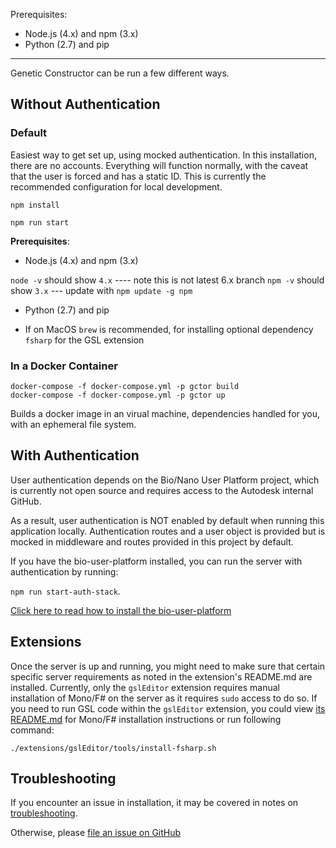 Prerequisites:

- Node.js (4.x) and npm (3.x)
- Python (2.7) and pip

---- 

Genetic Constructor can be run a few different ways.

## Without Authentication

### Default

Easiest way to get set up, using mocked authentication. In this installation, there are no accounts. Everything will function normally, with the caveat that the user is forced and has a static ID. This is currently the recommended configuration for local development.

`npm install`

`npm run start`

**Prerequisites**:

- Node.js (4.x) and npm (3.x)

`node -v` should show `4.x` ---- note this is not latest 6.x branch
`npm -v` should show `3.x` --- update with `npm update -g npm`

- Python (2.7) and pip

- If on MacOS `brew` is recommended, for installing optional dependency `fsharp` for the GSL extension

### In a Docker Container

```
docker-compose -f docker-compose.yml -p gctor build
docker-compose -f docker-compose.yml -p gctor up
```

Builds a docker image in an virual machine, dependencies handled for you, with an ephemeral file system.

## With Authentication

User authentication depends on the Bio/Nano User Platform project, which is currently not open source and requires access to the Autodesk internal GitHub.

As a result, user authentication is NOT enabled by default when running this application locally. Authentication routes and a user object is provided but is mocked in middleware and routes provided in this project by default.

If you have the bio-user-platform installed, you can run the server with authentication by running:

`npm run start-auth-stack`.

[Click here to read how to install the bio-user-platform](./installation-bio-user-platform.md)

## Extensions

Once the server is up and running, you might need to make sure that certain specific server requirements as noted in the extension's README.md are installed. Currently, only the `gslEditor` extension requires manual installation of Mono/F# on the server as it requires `sudo` access to do so. If you need to run GSL code within the `gslEditor` extension, you could view [its README.md](../extensions/gslEditor/README.md) for Mono/F# installation instructions or run following command:

```./extensions/gslEditor/tools/install-fsharp.sh```


## Troubleshooting

If you encounter an issue in installation, it may be covered in notes on [troubleshooting](./troubleshooting.md).

Otherwise, please [file an issue on GitHub](https://github.com/autodesk-bionano/genome-designer/issues/new)
